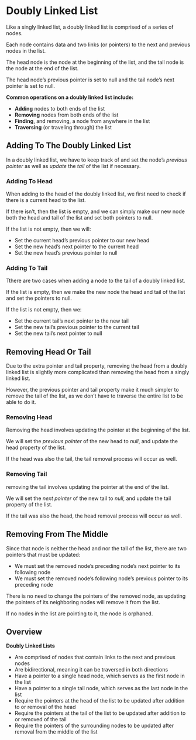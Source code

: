 # Doubly Linked List
Like a singly linked list, a doubly linked list is comprised of a series of nodes. 

Each node contains data and two links (or pointers) to the next and previous nodes in the list. 

The head node is the node at the beginning of the list, and the tail node is the node at the end of the list. 

The head node’s previous pointer is set to null and the tail node’s next pointer is set to null.

**Common operations on a doubly linked list include:**

- **Adding** nodes to both ends of the list
- **Removing** nodes from both ends of the list
- **Finding**, and removing, a node from anywhere in the list
- **Traversing** (or traveling through) the list

## Adding To The Doubly Linked List

In a doubly linked list, we have to keep track of and set the node’s _previous pointer_ as well as _update_ the _tail_ of the list if necessary.

### Adding To Head
When adding to the head of the doubly linked list, we first need to check if there is a current head to the list. 

If there isn’t, then the list is empty, and we can simply make our new node both the head and tail of the list and set both pointers to null. 

If the list is not empty, then we will:

- Set the current head’s previous pointer to our new head
- Set the new head’s next pointer to the current head
- Set the new head’s previous pointer to null

### Adding To Tail
Tthere are two cases when adding a node to the tail of a doubly linked list. 

If the list is empty, then we make the new node the head and tail of the list and set the pointers to null. 

If the list is not empty, then we:

- Set the current tail’s next pointer to the new tail
- Set the new tail’s previous pointer to the current tail
- Set the new tail’s next pointer to null

## Removing Head Or Tail
Due to the extra pointer and tail property, removing the head from a doubly linked list is slightly more complicated than removing the head from a singly linked list. 

However, the previous pointer and tail property make it much simpler to remove the tail of the list, as we don’t have to traverse the entire list to be able to do it.

### Removing Head
Removing the head involves updating the pointer at the beginning of the list. 

We will set the _previous pointer_ of the new head to _null_, and update the head property of the list. 

If the head was also the tail, the tail removal process will occur as well.

### Removing Tail
removing the tail involves updating the pointer at the end of the list. 

We will set the _next pointer_ of the new tail to _null_, and update the tail property of the list. 

If the tail was also the head, the head removal process will occur as well.

## Removing From The Middle
Since that node is neither the head and nor the tail of the list, there are two pointers that must be updated:

- We must set the removed node’s preceding node’s next pointer to its following node
- We must set the removed node’s following node’s previous pointer to its preceding node

There is no need to change the pointers of the removed node, as updating the pointers of its neighboring nodes will remove it from the list. 

If no nodes in the list are pointing to it, the node is orphaned.

## Overview
**Doubly Linked Lists**

- Are comprised of nodes that contain links to the next and previous nodes
- Are bidirectional, meaning it can be traversed in both directions
- Have a pointer to a single head node, which serves as the first node in the list
- Have a pointer to a single tail node, which serves as the last node in the list
- Require the pointers at the head of the list to be updated after addition to or removal of the head
- Require the pointers at the tail of the list to be updated after addition to or removed of the tail
- Require the pointers of the surrounding nodes to be updated after removal from the middle of the list